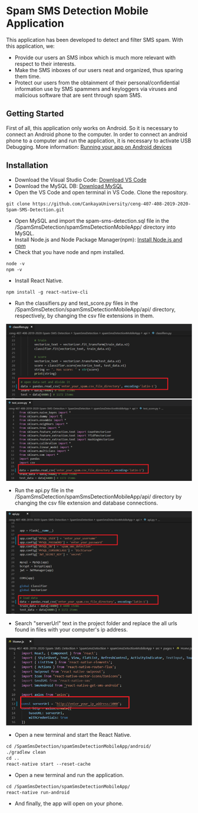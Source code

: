 # Spam SMS Detection Mobile Application
This application has been developed to detect and filter SMS spam. With this application, we:
* Provide our users an SMS inbox which is much more relevant with respect to their interests.
* Make the SMS inboxes of our users neat and organized, thus sparing them time.
* Protect our users from the obtainment of their personal/confidential information use by SMS spammers and keyloggers via viruses and malicious software that are sent through spam SMS.

## Getting Started
First of all, this application only works on Android. So it is necessary to connect an Android phone to the computer. In order to connect an android phone to a computer and run the application, it is necessary to activate USB Debugging. More information: [Running your app on Android devices](https://reactnative.dev/docs/running-on-device)

## Installation
* Download the Visual Studio Code: [Download VS Code](https://code.visualstudio.com/download)
* Download the MySQL DB: [Download MySQL](https://www.mysql.com/downloads/)
* Open the VS Code and open terminal in VS Code. Clone the repository.
```
git clone https://github.com/CankayaUniversity/ceng-407-408-2019-2020-Spam-SMS-Detection.git
```
* Open MySQL and import the spam-sms-detection.sql file in the /SpamSmsDetection/spamSmsDetectionMobileApp/ directory into MySQL.
* Install Node.js and Node Package Manager(npm): [Install Node.js and npm](https://nodejs.org/en/)
* Check that you have node and npm installed.
```
node -v
npm -v
```
* Install React Native.
```
npm install -g react-native-cli
```
* Run the classifiers.py and test_score.py files in the /SpamSmsDetection/spamSmsDetectionMobileApp/api/ directory, respectively, by changing the csv file extensions in them.

![](https://github.com/CankayaUniversity/ceng-407-408-2019-2020-Spam-SMS-Detection/blob/master/img/classifiers.png) ![](https://github.com/CankayaUniversity/ceng-407-408-2019-2020-Spam-SMS-Detection/blob/master/img/test_score.png)

* Run the api.py file in the /SpamSmsDetection/spamSmsDetectionMobileApp/api/ directory by changing the csv file extension and database connections.

![](https://github.com/CankayaUniversity/ceng-407-408-2019-2020-Spam-SMS-Detection/blob/master/img/api.png)

* Search "serverUrl" text in the project folder and replace the all urls found in files with your computer's ip address.

![](https://github.com/CankayaUniversity/ceng-407-408-2019-2020-Spam-SMS-Detection/blob/master/img/ip_address.png)

* Open a new terminal and start the React Native.
```
cd /SpamSmsDetection/spamSmsDetectionMobileApp/android/
./gradlew clean
cd ..
react-native start --reset-cache
```
* Open a new terminal and run the application.
```
cd /SpamSmsDetection/spamSmsDetectionMobileApp/
react-native run-android
```
* And finally, the app will open on your phone.
